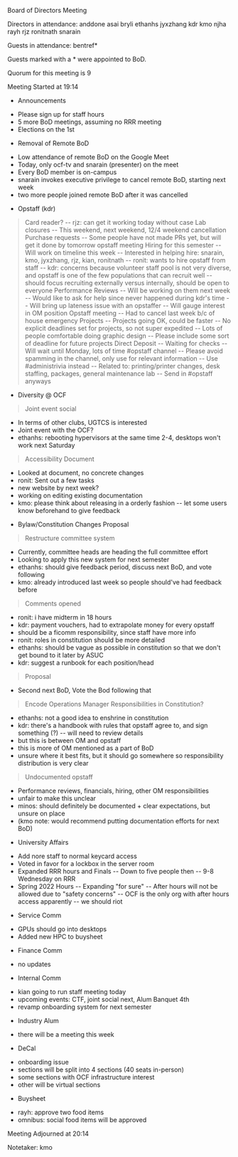Board of Directors Meeting

Directors in attendance:
anddone
asai
bryli
ethanhs
jyxzhang
kdr
kmo
njha
rayh
rjz
ronitnath
snarain

Guests in attendance:
bentref*

Guests marked with a * were appointed to BoD.

Quorum for this meeting is 9

Meeting Started at 19:14

* Announcements
- Please sign up for staff hours
- 5 more BoD meetings, assuming no RRR meeting
- Elections on the 1st

* Removal of Remote BoD
- Low attendance of remote BoD on the Google Meet
- Today, only ocf-tv and snarain (presenter) on the meet
- Every BoD member is on-campus
- snarain invokes executive privilege to cancel remote BoD, starting next week
- two more people joined remote BoD after it was cancelled

* Opstaff (kdr)
> Card reader?
-- rjz: can get it working today without case
> Lab closures
-- This weekend, next weekend, 12/4 weekend cancellation
> Purchase requests
-- Some people have not made PRs yet, but will get it done by tomorrow opstaff meeting
> Hiring for this semester
-- Will work on timeline this week
-- Interested in helping hire: snarain, kmo, jyxzhang, rjz, kian, ronitnath 
-- ronit: wants to hire opstaff from staff
-- kdr: concerns because volunteer staff pool is not very diverse, and opstaff is one of the few populations that can recruit well
-- should focus recruiting externally versus internally, should be open to everyone
> Performance Reviews
-- Will be working on them next week
-- Would like to ask for help since never happened during kdr's time
-- Will bring up lateness issue with an opstaffer
-- Will gauge interest in OM position
> Opstaff meeting
-- Had to cancel last week b/c of house emergency
> Projects
-- Projects going OK, could be faster
-- No explicit deadlines set for projects, so not super expedited
-- Lots of people comfortable doing graphic design
-- Please include some sort of deadline for future projects
> Direct Deposit
-- Waiting for checks
-- Will wait until Monday, lots of time
> #opstaff channel
-- Please avoid spamming in the channel, only use for relevant information
-- Use #administrivia instead
-- Related to: printing/printer changes, desk staffing, packages, general maintenance lab
-- Send in #opstaff anyways

* Diversity @ OCF
> Joint event social
- In terms of other clubs, UGTCS is interested
- Joint event with the OCF?
- ethanhs: rebooting hypervisors at the same time 2-4, desktops won't work next Saturday
> Accessibility Document
- Looked at document, no concrete changes
- ronit: Sent out a few tasks
- new website by next week?
- working on editing existing documentation
- kmo: please think about releasing in a orderly fashion
-- let some users know beforehand to give feedback

* Bylaw/Constitution Changes Proposal
> Restructure committee system
- Currently, committee heads are heading the full committee effort
- Looking to apply this new system for next semester
- ethanhs: should give feedback period, discuss next BoD, and vote following
- kmo: already introduced last week so people should've had feedback before 
> Comments opened
- ronit: i have midterm in 18 hours
- kdr: payment vouchers, had to extrapolate money for every opstaff
- should be a ficomm responsibility, since staff have more info
- ronit: roles in constitution should be more detailed
- ethanhs: should be vague as possible in constitution so that we don't get bound to it later by ASUC
- kdr: suggest a runbook for each position/head
> Proposal
- Second next BoD, Vote the Bod following that
> Encode Operations Manager Responsibilities in Constitution?
- ethanhs: not a good idea to enshrine in constitution
- kdr: there's a handbook with rules that opstaff agree to, and sign something (?) -- will need to review details
- but this is between OM and opstaff
- this is more of OM mentioned as a part of BoD
- unsure where it best fits, but it should go somewhere so responsibility distribution is very clear
> Undocumented opstaff
- Performance reviews, financials, hiring, other OM responsibilities
- unfair to make this unclear
- minos: should definitely be documented + clear expectations, but unsure on place
- (kmo note: would recommend putting documentation efforts for next BoD)

* University Affairs
- Add nore staff to normal keycard access
- Voted in favor for a lockbox in the server room
- Expanded RRR hours and Finals
-- Down to five people then
-- 9-8 Wednesday on RRR
- Spring 2022 Hours
-- Expanding "for sure"
-- After hours will not be allowed due to "safety concerns"
-- OCF is the only org with after hours access apparently
-- we should riot

* Service Comm
- GPUs should go into desktops
- Added new HPC to buysheet

* Finance Comm
- no updates

* Internal Comm
- kian going to run staff meeting today
- upcoming events: CTF, joint social next, Alum Banquet 4th
- revamp onboarding system for next semester

* Industry Alum
- there will be a meeting this week

* DeCal
- onboarding issue
- sections will be split into 4 sections (40 seats in-person)
- some sections with OCF infrastructure interest
- other will be virtual sections

* Buysheet
- rayh: approve two food items
- omnibus: social food items will be approved

Meeting Adjourned at 20:14

Notetaker: kmo

